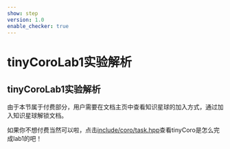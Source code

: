 ```yaml
---
show: step
version: 1.0
enable_checker: true
---
```


# tinyCoroLab1实验解析

## tinyCoroLab1实验解析

由于本节属于付费部分，用户需要在文档主页中查看知识星球的加入方式，通过加入知识星球解锁文档。

如果你不想付费当然可以啦，点击[include/coro/task.hpp](https://github.com/sakurs2/tinyCoroLab/blob/master/include/coro/task.hpp)查看tinyCoro是怎么完成lab1的吧！
